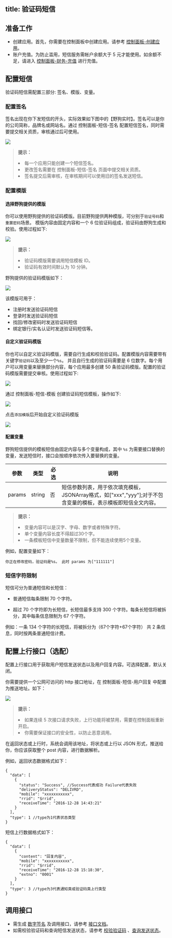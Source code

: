title: 验证码短信
---


## 准备工作
- 创建应用。首先，你需要在控制面板中创建应用。请参考 [控制面板-创建应用](/console/creat.html)。
- 账户充值。为防止滥用，短信服务需帐户余额大于 5 元才能使用。如余额不足，请进入 [控制面板-财务-充值](https://www.wilddog.com/pay/recharge) 进行充值。

 
## 配置短信

验证码短信需配置三部分: 签名、模版、变量。

### 配置签名

签名出现在你下发短信的开头，实际效果如下图中的【野狗实时】。签名可以是你的公司简称，品牌名或网站名。通过 控制面板-短信-签名 配置短信签名，同时需要提交相关资质，审核通过后可使用。

![](/images/smssignature.jpg)

<blockquote class="notice">
  <p><strong>提示：</strong></p>
  <li>每一个应用只能创建一个短信签名。</li>
  <li>更改签名需要在 控制面板-短信-签名 页面中提交相关资质。</li>
  <li>签名提交后需审核，在审核期间可以使用旧的签名发送短信。</li>
</blockquote>


### 配置模版

#### 选择野狗提供的模版

你可以使用野狗提供的验证码模版。目前野狗提供两种模版，可分别于`验证号码`和`重置密码`场景。 模版内容由固定内容和一个 6 位验证码组成，验证码由野狗生成和校验。使用过程如下:

![](/images/vertiprocess.jpg)


<blockquote class="notice">
  <p><strong>提示：</strong></p>
  <li>验证码模版需要调用短信模板 ID。</li>
  <li>验证码有效时间默认为 10 分钟。</li>
</blockquote>


野狗提供的验证码模版如下：

![](/images/smsmode.jpg)

该模版可用于：

- 注册时发送验证码短信
- 登录时发送验证码短信
- 找回/修改密码时发送验证码短信
- 绑定银行/实名认证时发送验证码短信等。


#### 自定义验证码模版
你也可以自定义验证码模版，需要自行生成和校验验证码。配置模版内容需要带有关键字`验证码`以及至少一个`%s`。 并且自行生成的验证码需要是 6 位数字。每个用户可以用变量来替换部分内容，每个应用最多创建 50 条验证码模版。配置的验证码模版需要提交审核。使用过程如下:

![](/images/smsmode2.jpg)

通过 控制面板-短信-模板 创建验证码短信模板，操作如下:

![](/images/creatmode.jpg)

点击`添加模版`后开始自定义验证码模版

![](/images/creatmode2.jpg)

#### 配置变量

野狗短信提供的模板短信由固定内容与多个变量构成，其中 `%s` 为需要接口替换的变量，发送短信时，接口会按顺序依次传入要替换的变量。

|参数           |类型           |必选       |说明|
|--------------|--------------|----------|---|
|params           |string         |否         |短信参数列表，用于依次填充模板，JSONArray格式，如["xxx","yyy"];对于不包含变量的模板，表示模板即短信全文内容。|

<blockquote class="notice">
  <p><strong>提示：</strong></p>
  <li>变量内容可以是汉字、字母、数字或者特殊字符。 </li>
  <li>单个变量内容长度不得超过30个字。</li>
  <li>一条模板短信中变量数量不限制，但不能连续使用5个变量。</li>
</blockquote>

例如，配置变量如下：

```
你正在修改密码，验证码是%s。 此时 params 为["111111"]

```

### 短信字符限制
短信可分为普通短信和长短信：

- 普通短信每条限制 70 个字符。

- 超过 70 个字符即为长短信，长短信最多支持 300 个字符。每条长短信将被拆分，其中每条信息限制为 67 个字符。

例如：一条 134 个字符的长短信，将被拆分为（67个字符+67个字符） 共 2 条信息，同时按两条普通短信计费。


## 配置上行接口（选配）

配置上行接口用于获取用户短信发送状态以及用户回复内容。可选择配置，默认关闭。

你需要提供一个公网可访问的 http 接口地址，在 控制面板-短信-用户回复 中配置为推送地址。如下：

![](/images/smsfeedback.jpg)

<blockquote class="notice">
  <p><strong>提示：</strong></p>
  <li>如果连续 5 次接口请求失败，上行功能将被禁用，需要在控制面板重新开启。</li>
  <li>你需要保证接口的安全性，以防止恶意调用。</li>
</blockquote>

在返回状态或上行时，系统会调用该地址，将状态或上行以 JSON 形式，推送给你，你应该获取整个 post 内容，进行数据解析。

例如，返回状态数据格式如下：

```
{
  "data": [
    {
      "status": "Success", //Success代表成功 Failure代表失败
      "deliveryStatus": "DELIVRD",
      "mobile": "xxxxxxxxxxx",
      "rrid": "$rrid",
      "receiveTime": "2016-12-28 14:43:21"
    }
  ],
  "type": 1 //type为1代表状态类型
}
```

短信上行数据格式如下：

```
{
  "data": [
    {
      "content": "回复内容",
      "mobile": "xxxxxxxxxxx",
      "rrid": "$rrid",
      "receiveTime": "2016-12-28 15:18:30",
      "extno": "0001"
    }
  ],
  "type": 3 //type为3代表通知类或验证码类上行类型
}
```

## 调用接口

- 需生成 [数字签名](/sms/guide/signature.html#生成数字签名的方法) 及调用接口，请参考 [接口文档](/sms/api/sendcode.html)。
- 如需校验验证码和查询短信发送状态，请参考 [校验验证码](/sms/api/checkcode.html) 、[查询发送状态](/sms/api/status.html)。